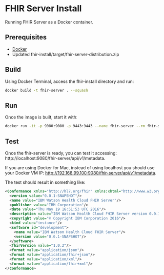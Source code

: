 # FHIR Server Install

Running FHIR Server as a Docker container.

## Prerequisites

- [Docker]
- Updated fhir-install/target/fhir-server-distribution.zip

## Build

Using Docker Terminal, access the fhir-install directory and run:

```sh
docker build -t fhir-server . --squash
```
## Run

Once the image is built, start it with:

```sh
docker run -it -p 9080:9080 -p 9443:9443 --name fhir-server --rm fhir-server
```

## Test

Once the fhir-server is ready, you can test it accessing: http://localhost:9080/fhir-server/api/v1/metadata.

If you are using Docker for Mac, instead of using localhost you should use your Docker VM IP: http://192.168.99.100:9080/fhir-server/api/v1/metadata.

The test should result in something like:

```xml
<Conformance xmlns="http://hl7.org/fhir" xmlns:xhtml="http://www.w3.org/1999/xhtml">
  <version value="0.0.1-SNAPSHOT"/>
  <name value="IBM Watson Health Cloud FHIR Server"/>
  <publisher value="IBM Corporation"/>
  <date value="Thu May 19 16:51:53 UTC 2016"/>
  <description value="IBM Watson Health Cloud FHIR Server version 0.0.1-SNAPSHOT build id development"/>
  <copyright value="© Copyright IBM Corporation 2016"/>
  <kind value="instance"/>
  <software id="development">
    <name value="IBM Watson Health Cloud FHIR Server"/>
    <version value="0.0.1-SNAPSHOT"/>
  </software>
  <fhirVersion value="1.0.2"/>
  <format value="application/json"/>
  <format value="application/fhir+json"/>
  <format value="application/xml"/>
  <format value="application/fhir+xml"/>
</Conformance>
```

[Docker]: <http://docker.com>
